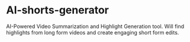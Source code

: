 # AI-shorts-generator
AI-Powered Video Summarization and Highlight Generation tool. Will find highlights from long form videos and create engaging short form edits.
